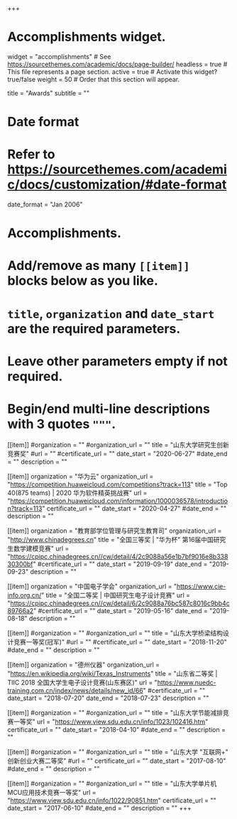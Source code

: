 +++
# Accomplishments widget.
widget = "accomplishments"  # See https://sourcethemes.com/academic/docs/page-builder/
headless = true  # This file represents a page section.
active = true  # Activate this widget? true/false
weight = 50  # Order that this section will appear.

title = "Awards"
subtitle = ""

# Date format
#   Refer to https://sourcethemes.com/academic/docs/customization/#date-format
date_format = "Jan 2006"

# Accomplishments.
#   Add/remove as many `[[item]]` blocks below as you like.
#   `title`, `organization` and `date_start` are the required parameters.
#   Leave other parameters empty if not required.
#   Begin/end multi-line descriptions with 3 quotes `"""`.

[[item]]
  #organization = ""
  #organization_url = ""
  title = "山东大学研究生创新竞赛奖"
  #url = ""
  #certificate_url = ""
  date_start = "2020-06-27"
  #date_end = ""
  description = ""


[[item]]
  organization = "华为云"
  organization_url = "https://competition.huaweicloud.com/competitions?track=113"
  title = "Top 40(875 teams) | 2020 华为软件精英挑战赛"
  url = "https://competition.huaweicloud.com/information/1000036578/introduction?track=113"
  certificate_url = ""
  date_start = "2020-04-27"
  #date_end = ""
  description = ""

[[item]]
  organization = "教育部学位管理与研究生教育司"
  organization_url = "http://www.chinadegrees.cn"
  title = "全国三等奖 | \"华为杯\" 第16届中国研究生数学建模竞赛"
  url = "https://cpipc.chinadegrees.cn//cw/detail/4/2c9088a56e1b7bf9016e8b33830300bf"
  #certificate_url = ""
  date_start = "2019-09-19"
  date_end = "2019-09-23"
  description = ""

[[item]]
  organization = "中国电子学会"
  organization_url = "https://www.cie-info.org.cn/"
  title = "全国二等奖 | 中国研究生电子设计竞赛"
  url = "https://cpipc.chinadegrees.cn//cw/detail/6/2c9088a76bc587c8016c9bb4c89766a2"
  #certificate_url = ""
  date_start = "2019-05-16"
  date_end = "2019-08-18"
  description = ""
 
[[item]]
  #organization = ""
  #organization_url = ""
  title = "山东大学桥梁结构设计竞赛一等奖(冠军)"
  #url = ""
  #certificate_url = ""
  date_start = "2018-11-20"
  #date_end = ""
  description = ""
 
[[item]]
  organization = "德州仪器"
  organization_url = "https://en.wikipedia.org/wiki/Texas_Instruments"
  title = "山东省二等奖 | TIIC 2018 全国大学生电子设计竞赛(山东赛区)"
  url = "https://www.nuedc-training.com.cn/index/news/details/new_id/66"
  #certificate_url = ""
  date_start = "2018-07-20"
  date_end = "2018-07-23"
  description = ""
  
[[item]]
  #organization = ""
  #organization_url = ""
  title = "山东大学节能减排竞赛一等奖"
  url = "https://www.view.sdu.edu.cn/info/1023/102416.htm"
  certificate_url = ""
  date_start = "2018-04-10"
  #date_end = ""
  description = ""

[[item]]
  #organization = ""
  #organization_url = ""
  title = "山东大学 \"互联网+\" 创新创业大赛二等奖"
  #url = ""
  certificate_url = ""
  date_start = "2017-08-10"
  #date_end = ""
  description = ""

[[item]]
  #organization = ""
  #organization_url = ""
  title = "山东大学单片机MCU应用技术竞赛一等奖"
  url = "https://www.view.sdu.edu.cn/info/1022/90851.htm"
  certificate_url = ""
  date_start = "2017-06-10"
  #date_end = ""
  description = ""
+++
